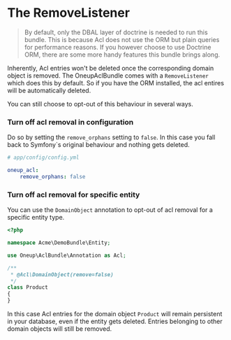 # The RemoveListener

> By default, only the DBAL layer of doctrine is needed to run this bundle. This is because Acl does not use the ORM but plain
queries for performance reasons. If you however choose to use Doctrine ORM, there are some more handy features this bundle
brings along.

Inherently, Acl entries won't be deleted once the corresponding domain object is removed. The OneupAclBundle comes with a `RemoveListener`
which does this by default. So if you have the ORM installed, the acl entires will be automatically deleted.

You can still choose to opt-out of this behaviour in several ways.

### Turn off acl removal in configuration

Do so by setting the `remove_orphans` setting to `false`. In this case you fall back to Symfony`s original behaviour and nothing
gets deleted.

```yaml
# app/config/config.yml

oneup_acl:
    remove_orphans: false
```

### Turn off acl removal for specific entity

You can use the `DomainObject` annotation to opt-out of acl removal for a specific entity type.

```php
<?php

namespace Acme\DemoBundle\Entity;

use Oneup\AclBundle\Annotation as Acl;

/**
 * @Acl\DomainObject(remove=false)
 */
class Product
{
}
```

In this case Acl entries for the domain object `Product` will remain persistent in your database, even if the entity gets
deleted. Entries belonging to other domain objects will still be removed.
